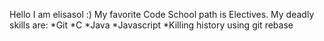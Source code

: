 Hello I am elisasol :)
My favorite Code School path is Electives. 
My deadly skills are:
*Git
*C
*Java
*Javascript
*Killing history using git rebase